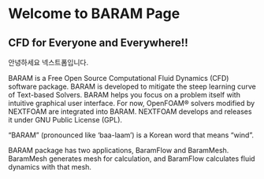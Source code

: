 # Welcome to BARAM Page

## CFD for Everyone and Everywhere!!



안녕하세요 넥스트폼입니다.


BARAM is a Free Open Source Computational Fluid Dynamics (CFD) software package. BARAM is developed to mitigate the steep learning curve of Text-based Solvers. BARAM helps you focus on a problem itself with intuitive graphical user interface. For now, OpenFOAM® solvers modified by NEXTFOAM are integrated into BARAM. NEXTFOAM develops and releases it under GNU Public License (GPL).

“BARAM” (pronounced like ‘baa-laam’) is a Korean word that means “wind”.

BARAM package has two applications, BaramFlow and BaramMesh. BaramMesh generates mesh for calculation, and BaramFlow calculates fluid dynamics with that mesh.